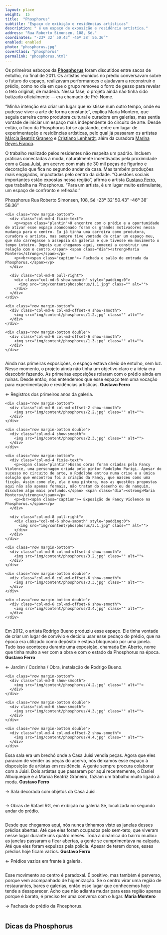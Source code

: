 ```yaml
---
layout: place
weight:  15
title:  "Phosphorus"
subtitle: "Espaço de exibição e residências artísticas"
description: " é um espaço de exposição e residência artística."
address: "Rua Roberto Simonsen, 108, Sé."
coordinates: "-23º 32’ 50.43” -46º 38’ 56.36”"
enabled: enabled
photo: "phosphorus.jpg"
coverClass: "phosphorus"
permalink: "phosphorus.html"
---
```


<div class="container">
  <div class="row">
    <div class="col-md-10 col-md-offset-1">
      <p>Os primeiros esboços da <a href="http://cargocollective.com/phosphorus" targe="_blank"><strong>Phosphorus</strong></a> foram discutidos entre sacos de entulho, no final de 2011. Os artistas reunidos no prédio conversavam sobre o futuro do espaço, realizavam performances e ajudavam a reconstruir o prédio, como no dia em que o grupo removeu o forro de gesso para revelar o teto original, de madeira. Nessa fase, o projeto ainda não tinha sido batizado oficialmente — era chamado de Pré-Nome.</p>
      <p>“Minha intenção era criar um lugar que existisse num outro tempo, onde eu pudesse viver a arte de forma constante”, explica Maria Montero, que seguia carreira como produtora cultural e curadora em galerias, mas sentia vontade de iniciar um espaço mais independente do circuito de arte. Desde então, o foco da Phosphorus foi se ajustando, entre um lugar de experimentação e residências artísticas, pelo qual já passaram os artistas <a href="http://www.marciabeatrizgranero.com/" target="_blank">Márcia Beatriz Granero</a> e <a href="http://cristianolenhardt.com.br/" target="_blank">Cristiano Lenhardt</a>, além da curadora <a href="http://www.marina-reyes.com/" target="_blank">Marina Reyes Franco</a>.</p>
      <p>O trabalho realizado pelos residentes não respeita um padrão. Incluem práticas conectadas à moda, naturalmente incentivadas pela proximidade com a <a href="https://www.facebook.com/CasaJuisi" target="_blank">Casa Juisi</a>, um acervo com mais de 30 mil peças de figurino e decoração que fica no segundo andar da casa. Mas também produções mais engajadas, impactadas pelo centro da cidade. “Questões sociais importantes estão expostas nessa região”, afirma o artista <a href="http://gustavoferro.org/" target="_blank">Gustavo Ferro</a>, que trabalha na Phosphorus. “Para um artista, é um lugar muito estimulante, um espaço de confronto e reflexão.”</p>
    </div>
  </div>

  <div class="location row">
    <div class="col-md-4 col-md-offset-4 text-center">
      <span class="company">Phosphorus</span>
      <span class="address">Rua Roberto Simonsen, 108, Sé</span>
      <span class="coordinates">-23º 32’ 50.43” -46º 38’ 56.36”</span>
      <div class="compass"></div>
    </div>
  </div>

</div>

<div class="centro-container">

  <!-- bloco 1 -->
  <div class="fixie-text-container">

    <div class="row margin-bottom">
      <div class="col-md-4 fixie-text">
        <p><span class="plantin">O encontro com o prédio e a oportunidade de ativar esse espaço abandonado foram os grandes motivadores nessa mudança para o centro. Eu já tinha uma carreira como produtora, curadora e artista, mas sempre tive vontade de criar um espaço meu, que não carregasse a assepsia da galeria e que tivesse em movimento o tempo inteiro. Depois que chegamos aqui, comecei a construir uma relação com o centro.</span> <span class="dia"><strong>Maria Montero</strong></span></p>
        <p><br><span class="caption">→ Fachada e salão de entrada da Phosphorus.</span></p>
      </div>

      <div class="col-md-8 pull-right">
      	<div class="col-md-6 show-smooth" style="padding:0">
          <img src="img/content/phosphorus/1.1.jpg" class="" alt="">
      	</div>
      </div>
    </div>

    <div class="row margin-bottom">
      <div class="col-md-6 col-md-offset-4 show-smooth">
        <img src="img/content/phosphorus/1.2.jpg" class="" alt="">
      </div>
    </div>

    <div class="row margin-bottom double">
      <div class="col-md-6 col-md-offset-6 show-smooth">
        <img src="img/content/phosphorus/1.3.jpg" class="" alt="">
      </div>
    </div>

  </div>

  <!-- bloco 2 -->
  <div class="fixie-text-container">
    <div class="row margin-bottom">
      <div class="col-md-8 show-smooth">
        <img src="img/content/phosphorus/2.1.jpg" class="" alt="">
      </div>
      <div class="col-md-4 fixie-text">
        <p><span class="plantin">Ainda nas primeiras exposições, o espaço estava cheio de entulho, sem luz. Nesse momento, o projeto ainda não tinha um objetivo claro e a ideia era descobrir fazendo. As primeiras exposições rolaram com o prédio ainda em ruínas. Desde então, nós entendemos que esse espaço tem uma vocação para experimentação e residências artísticas.</span> <span class="dia"><strong>Gustavo Ferro</strong></span></p>
        <p><span class="caption">← Registros dos primeiros anos da galeria.</span></p>
      </div>
    </div>

    <div class="row margin-bottom">
      <div class="col-md-6 col-md-offset-2 show-smooth">
        <img src="img/content/phosphorus/2.2.jpg" class="" alt="">
      </div>
    </div>

    <div class="row margin-bottom double">
      <div class="col-md-4 show-smooth">
        <img src="img/content/phosphorus/2.3.jpg" class="" alt="">
      </div>
    </div>

  </div>

  <!-- bloco 3 -->
  <div class="fixie-text-container">

    <div class="row margin-bottom">
      <div class="col-md-4 fixie-text">
        <p><span class="plantin">Essas obras foram criadas pela Fancy Violence, uma personagem criada pelo pintor Rodolpho Parigi. Apesar do sucesso no circuito de arte, o Rodolpho entrou numa crise e a única solução que encontrou foi a criação da Fancy, que nasceu como uma ficção. Assim como ele, ela é uma pintora, mas as questões propostas aqui não são apenas formais, não tratam do desenho ou do nanquim, discutem algo mais profundo.</span> <span class="dia"><strong>Maria Montero</strong></span></p>
        <p><br><span class="caption">→ Exposição de Fancy Violence na Phosphorus.</span></p>
      </div>

      <div class="col-md-8 pull-right">
      	<div class="col-md-6 show-smooth" style="padding:0">
          <img src="img/content/phosphorus/3.1.jpg" class="" alt="">
      	</div>
      </div>
    </div>

    <div class="row margin-bottom">
      <div class="col-md-6 col-md-offset-4 show-smooth">
        <img src="img/content/phosphorus/3.2.jpg" class="" alt="">
      </div>
    </div>

    <div class="row margin-bottom double">
      <div class="col-md-6 col-md-offset-6 show-smooth">
        <img src="img/content/phosphorus/3.3.jpg" class="" alt="">
      </div>
    </div>

    <div class="row margin-bottom double">
      <div class="col-md-6 col-md-offset-6 show-smooth">
        <img src="img/content/phosphorus/3.4.jpg" class="" alt="">
      </div>
    </div>

  </div>

  <!-- bloco 4 -->
  <div class="fixie-text-container">
    <div class="row margin-bottom">
      <div class="col-md-4 col-md-offset-4 show-smooth">
        <img src="img/content/phosphorus/4.1.jpg" class="" alt="">
      </div>
      <div class="col-md-4 fixie-text">
        <p><span class="plantin">Em 2012, o artista Rodrigo Bueno produziu esse espaço. Ele tinha vontade de criar um lugar de convívio e decidiu usar esse pedaço do prédio, que na época era utilizado como depósito e estava bloqueado por uma janela. Tudo isso aconteceu durante uma exposição, chamada Em Aberto, nome que tinha muito a ver com a obra e com o estado da Phosphorus na época.</span> <span class="dia"><strong>Gustavo Ferro</strong></span></p>
        <p><span class="caption">← Jardim / Cozinha / Obra, instalação de Rodrigo Bueno.</span></p>
      </div>
    </div>

    <div class="row margin-bottom">
      <div class="col-md-8 show-smooth">
        <img src="img/content/phosphorus/4.2.jpg" class="" alt="">
      </div>
    </div>

    <div class="row margin-bottom double">
      <div class="col-md-6 show-smooth">
        <img src="img/content/phosphorus/4.3.jpg" class="" alt="">
      </div>
    </div>

    <div class="row margin-bottom double">
      <div class="col-md-4 col-md-offset-2 show-smooth">
        <img src="img/content/phosphorus/4.4.jpg" class="" alt="">
      </div>
    </div>

  </div>

  <!-- bloco 5/6 -->
  <div class="fixie-text-container">
    <div class="row margin-bottom">
      <div class="col-md-4 fixie-text">
        <p><span class="plantin">Essa sala era um brechó onde a Casa Juisi vendia peças. Agora que eles pararam de vender as peças do acervo, nós deixamos esse espaço à disposição de artistas em residência. A gente sempre procura colaborar com a Juisi. Dois artistas que passaram por aqui recentemente, o Daniel Albuqueque e a Marcia Beatriz Graneiro, faziam um trabalho muito ligado à moda.</span> <span class="dia"><strong>Gustavo Ferro</strong></span></p>
        <p><span class="caption">→ Sala decorada com objetos da Casa Juisi.</span></p>
      </div>
      <div class="col-md-8 pull-right show-smooth">
        <img src="img/content/phosphorus/5.1.jpg" class="" alt="">
      </div>
    </div>
    <div class="row margin-bottom">
      <div class="col-md-4 col-md-offset-4 show-smooth">
        <img src="img/content/phosphorus/5.2.jpg" class="" alt="">
      </div>
    </div>
    <div class="row margin-bottom double">
      <div class="col-md-6 col-md-offset-6 show-smooth">
        <img src="img/content/phosphorus/5.3.jpg" class="" alt="">
      </div>
    </div>
  </div>

  <!-- bloco 7 -->
  <div class="fixie-text-container">
    <div class="row margin-bottom">
      <div class="col-md-4 fixie-text">
        <p><span class="caption">→ Obras de Rafael RG, em exibição na galeria Sé, localizada no segundo andar do prédio.</span></p>
      </div>
      <div class="col-md-8 pull-right show-smooth">
        <img src="img/content/phosphorus/6.1.jpg" class="" alt="">
      </div>
    </div>
    <div class="row margin-bottom">
      <div class="col-md-4 col-md-offset-8 show-smooth">
        <img src="img/content/phosphorus/6.2.jpg" class="" alt="">
      </div>
    </div>
    <div class="row margin-bottom double">
      <div class="col-md-4 col-md-offset-6 show-smooth">
        <img src="img/content/phosphorus/6.3.jpg" class="" alt="">
      </div>
    </div>
  </div>

  <!-- bloco 8 -->
  <div class="fixie-text-container">
    <div class="row margin-bottom">
      <div class="col-md-8 show-smooth">
        <img src="img/content/phosphorus/8.1.jpg" class="" alt="">
      </div>
      <div class="col-md-4 fixie-text">
        <p><span class="plantin">Desde que chegamos aqui, nós nunca tínhamos visto as janelas desses prédios abertas. Até que eles foram ocupados pelo sem-teto, que viveram nesse lugar durante uns quatro meses. Toda a dinâmica do bairro mudou: as janelas passaram a ficar abertas, a gente se cumprimentava na calçada. Até que eles foram expulsos pela polícia. Apesar de terem donos, esses prédios hoje ficam vazios. </span> <span class="dia"><strong>Gustavo Ferro</strong></span></p>
        <p><span class="caption">← Prédios vazios em frente à galeria.</span></p>
      </div>
    </div>
    <div class="row margin-bottom double">
      <div class="col-md-4 show-smooth">
        <img src="img/content/phosphorus/8.2.jpg" class="" alt="">
      </div>
    </div>
  </div>

  <!-- bloco 9 -->
  <div class="fixie-text-container">
    <div class="row margin-bottom">
      <div class="col-md-4 fixie-text">
      	<p><span class="plantin">Esse movimento ao centro é paradoxal. É positivo, mas também é perverso, porque vem acompanhado de higienização. Se o centro virar uma região de restaurantes, bares e galerias, então esse lugar que conhecemos hoje tende a desaparecer. Acho que não adianta mudar para essa região apenas porque é barato, é preciso ter uma conversa com o lugar.</span> <span class="dia"><strong>Maria Montero</strong></span></p>
        <p><span class="caption">→ Fachada do prédio da Phosphorus.</span></p>
      </div>
      <div class="col-md-8 pull-right show-smooth">
        <img src="img/content/phosphorus/9.1.jpg" class="" alt="">
      </div>
    </div>
    <div class="row margin-bottom">
      <div class="col-md-6 col-md-offset-6 show-smooth">
        <img src="img/content/phosphorus/9.2.jpg" class="" alt="">
      </div>
    </div>
  </div>

</div>


<div class="full-width map-holder">
  <h2 class="text-center"><span class="dia">Dicas da</span> <span class="plantin"><strong>Phosphorus</strong></span></h2>

  <!-- <div id="map-container"></div> -->
  <!-- <iframe src="https://www.google.com/maps/embed?pb=!1m14!1m8!1m3!1d3658.090132753457!2d-46.636655000000005!3d-23.5292604!3m2!1i1024!2i768!4f13.1!3m3!1m2!1s0x94ce5860b2823481%3A0xdb5ed1cfdd63acf!2sR.+Tr%C3%AAs+Rios%2C+252+-+Bom+Retiro%2C+S%C3%A3o+Paulo+-+SP!5e0!3m2!1sen!2sbr!4v1425680261565" width="100%" height="820" frameborder="0" style="border:0"></iframe> -->
</div>